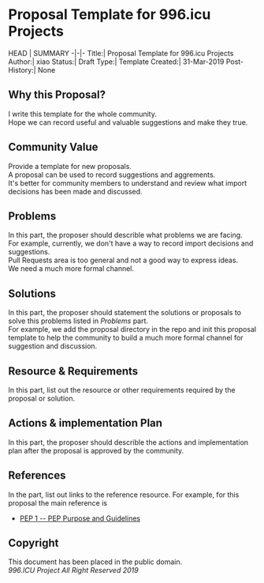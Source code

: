 # Proposal Template for 996.icu Projects

HEAD | SUMMARY
-|-|-
Title:| Proposal Template for 996.icu Projects
Author:| xiao
Status:| Draft
Type:| Template
Created:| 31-Mar-2019
Post-History:| None

## Why this Proposal?

I write this template for the whole community. <br/>
Hope we can record useful and valuable suggestions and make they true.

## Community Value

Provide a template for new proposals. <br/>
A proposal can be used to record suggestions and aggrements. <br/>
It's better for community members to understand and review what import decisions has been made and discussed.

## Problems

In this part, the proposer should describle what problems we are facing. <br/>
For example, currently, we don't have a way to record import decisions and suggestions. <br/>
Pull Requests area is too general and not a good way to express ideas. <br/>
We need a much more formal channel.

## Solutions

In this part, the proposer should statement the solutions or proposals to solve this problems listed in *Problems* part. <br/>
For example, we add the proposal directory in the repo and init this proposal template to help the community to build a much more formal channel for suggestion and discussion.

## Resource & Requirements

In this part, list out the resource or other requirements required by the proposal or solution.

## Actions & implementation Plan

In this part, the proposer should describle the actions and implementation plan after the proposal is approved by the community.

## References

In the part, list out links to the reference resource.
For example, for this proposal the main reference is <br/>
- [PEP 1 -- PEP Purpose and Guidelines](https://www.python.org/dev/peps/pep-0001/)

## Copyright

This document has been placed in the public domain. <br/>
*996.ICU Project All Right Reserved 2019*
